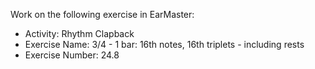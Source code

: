 Work on the following exercise in EarMaster:
- Activity: Rhythm Clapback
- Exercise Name: 3/4 - 1 bar: 16th notes, 16th triplets - including rests
- Exercise Number: 24.8

